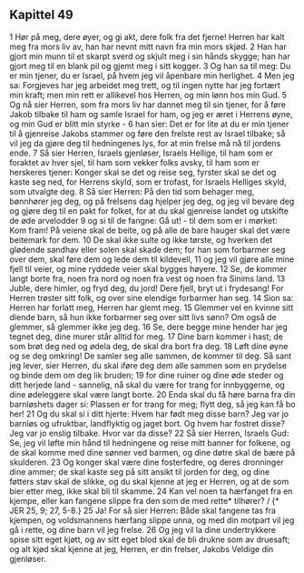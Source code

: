 ## Kapittel 49

1 Hør på meg, dere øyer, og gi akt, dere folk fra det fjerne! Herren har kalt meg fra mors liv av, han har nevnt mitt navn fra min mors skjød.
2 Han har gjort min munn til et skarpt sverd og skjult meg i sin hånds skygge; han har gjort meg til en blank pil og gjemt meg i sitt kogger.
3 Og han sa til meg: Du er min tjener, du er Israel, på hvem jeg vil åpenbare min herlighet.
4 Men jeg sa: Forgjeves har jeg arbeidet meg trett, og til ingen nytte har jeg fortært min kraft; men min rett er allikevel hos Herren, og min lønn hos min Gud.
5 Og nå sier Herren, som fra mors liv har dannet meg til sin tjener, for å føre Jakob tilbake til ham og samle Israel for ham, og jeg er æret i Herrens øyne, og min Gud er blitt min styrke -
6 han sier: Det er for lite at du er min tjener til å gjenreise Jakobs stammer og føre den frelste rest av Israel tilbake; så vil jeg da gjøre deg til hedningenes lys, for at min frelse må nå til jordens ende.
7 Så sier Herren, Israels gjenløser, Israels Hellige, til ham som er foraktet av hver sjel, til ham som vekker folks avsky, til ham som er herskeres tjener: Konger skal se det og reise seg, fyrster skal se det og kaste seg ned, for Herrens skyld, som er trofast, for Israels Helliges skyld, som utvalgte deg.
8 Så sier Herren: På den tid som behager meg, bønnhører jeg deg, og på frelsens dag hjelper jeg deg, og jeg vil bevare deg og gjøre deg til en pakt for folket, for at du skal gjenreise landet og utskifte de øde arvelodder
9 og si til de fangne: Gå ut! - til dem som er i mørket: Kom fram! På veiene skal de beite, og på alle de bare hauger skal det være beitemark for dem.
10 De skal ikke sulte og ikke tørste, og hverken det glødende sandhav eller solen skal skade dem; for han som forbarmer seg over dem, skal føre dem og lede dem til kildevell,
11 og jeg vil gjøre alle mine fjell til veier, og mine ryddede veier skal bygges høyere.
12 Se, de kommer langt borte fra, noen fra nord og noen fra vest og noen fra Sinims land.
13 Juble, dere himler, og fryd deg, du jord! Dere fjell, bryt ut i frydesang! For Herren trøster sitt folk, og over sine elendige forbarmer han seg.
14 Sion sa: Herren har forlatt meg, Herren har glemt meg.
15 Glemmer vel en kvinne sitt diende barn, så hun ikke forbarmer seg over sitt livs sønn? Om også de glemmer, så glemmer ikke jeg deg.
16 Se, dere begge mine hender har jeg tegnet deg, dine murer står alltid for meg.
17 Dine barn kommer i hast; de som brøt deg ned og ødela deg, de skal dra bort fra deg.
18 Løft dine øyne og se deg omkring! De samler seg alle sammen, de kommer til deg. Så sant jeg lever, sier Herren, du skal iføre deg dem alle sammen som en prydelse og binde dem om deg lik bruden;
19 for dine ruiner og dine øde steder og ditt herjede land - sannelig, nå skal du være for trang for innbyggerne, og dine ødeleggere skal være langt borte.
20 Enda skal du få høre barna fra din barnløshets dager si: Plassen er for trang for meg; flytt deg, så jeg kan få bo her!
21 Og du skal si i ditt hjerte: Hvem har født meg disse barn? Jeg var jo barnløs og ufruktbar, landflyktig og jaget bort. Og hvem har fostret disse? Jeg var jo enslig tilbake. Hvor var da disse?
22 Så sier Herren, Israels Gud: Se, jeg vil løfte min hånd til hedningene og reise mitt banner for folkene, og de skal komme med dine sønner ved barmen, og dine døtre skal de bære på skulderen.
23 Og konger skal være dine fosterfedre, og deres dronninger dine ammer; de skal kaste seg på sitt ansikt til jorden for deg, og dine føtters støv skal de slikke, og du skal kjenne at jeg er Herren, og at de som bier etter meg, ikke skal bli til skamme.
24 Kan vel noen ta hærfanget fra en kjempe, eller kan fangene slippe fra den som de med rette* tilhører? / {* JER 25, 9; 27, 5-8.}
25 Ja! For så sier Herren: Både skal fangene tas fra kjempen, og voldsmannens hærfang slippe unna, og med din motpart vil jeg gå i rette, og dine barn vil jeg frelse.
26 Og jeg vil la dine undertrykkere spise sitt eget kjøtt, og av sitt eget blod skal de bli drukne som av druesaft; og alt kjød skal kjenne at jeg, Herren, er din frelser, Jakobs Veldige din gjenløser.
